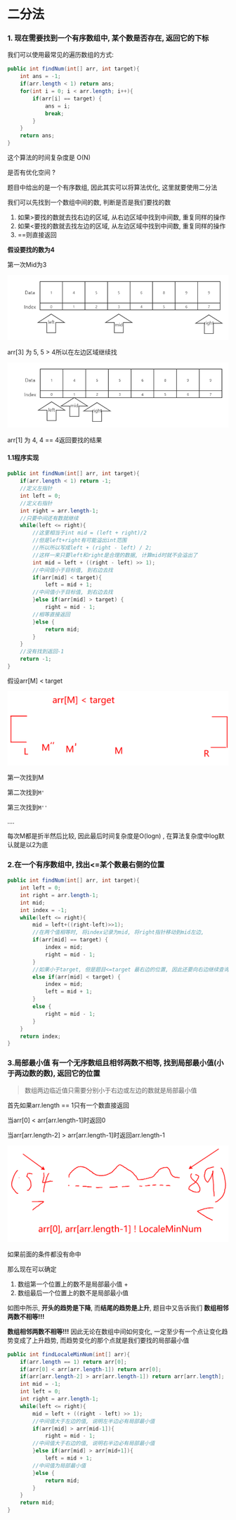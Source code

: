 # 二分法

### 1. 现在需要找到一个有序数组中, 某个数是否存在, 返回它的下标

我们可以使用最常见的遍历数组的方式:

```java
public int findNum(int[] arr, int target){
    int ans = -1;
    if(arr.length < 1) return ans;
    for(int i = 0; i < arr.length; i++){
        if(arr[i] == target) {
            ans = i;
            break;
        }
    }
    return ans;
}
```

这个算法的时间复杂度是 O(N)

是否有优化空间 ?

题目中给出的是一个有序数组, 因此其实可以将算法优化, 这里就要使用二分法

我们可以先找到一个数组中间的数, 判断是否是我们要找的数

1. 如果>要找的数就去找右边的区域,  从右边区域中找到中间数, 重复同样的操作
2. 如果<要找的数就去找左边的区域,  从左边区域中找到中间数, 重复同样的操作
3. ==则直接返回

**假设要找的数为4**

第一次Mid为3

![二分查找](Note_2二分法.assets/二分查找-1605926345313.png)

arr[3] 为 5, 5 > 4所以在左边区域继续找

![二分查找](Note_2二分法.assets/二分查找-1605926391453.png)

arr[1] 为 4, 4 == 4返回要找的结果

#### 1.1程序实现

```java
public int findNum(int[] arr, int target){
    if(arr.length < 1) return -1;
    //定义左指针
    int left = 0;
    //定义右指针
    int right = arr.length-1;
    //只要中间还有数就继续
    while(left <= right){
        //这里相当于int mid = (left + right)/2
        //但是left+right有可能溢出int范围
        //所以所以写成left + (right - left) / 2;
        //这样一来只要left和right是合理的数据, 计算mid时就不会溢出了
        int mid = left + ((right - left) >> 1);
        //中间值小于目标值, 到右边去找
        if(arr[mid] < target){
            left = mid + 1;
        //中间值小于目标值, 到右边去找
        }else if(arr[mid] > target) {
            right = mid - 1;
        //相等直接返回
        }else {
            return mid;
        }
    }
    //没有找到返回-1
    return -1;
}
```

假设arr[M] < target

![zoomit](Note_2二分法.assets/zoomit.png)

第一次找到M

第二次找到`M'`

第三次找到`M''`

....

每次M都是折半然后比较,  因此最后时间复杂度是O(logn) , 在算法复杂度中log默认就是以2为底

### 2.在一个有序数组中, 找出<=某个数最右侧的位置

```java
public int findNum(int[] arr, int target){
    int left = 0;
    int right = arr.length-1;
    int mid;
    int index = -1;
    while(left <= right){
        mid = left+((right-left)>>1);
        //在两个值相等时, 将index记录为mid, 将right指针移动到mid左边, 
        if(arr[mid] == target) {
            index = mid;
            right = mid - 1;
        }
        //如果小于target, 但是题目<=target 最右边的位置, 因此还要向右边继续查询
        else if(arr[mid] < target) {
            index = mid;
            left = mid + 1;
        }
        else {
            right = mid - 1;
        }
    }
    return index;
}
```

### 3.局部最小值 有一个无序数组且相邻两数不相等, 找到局部最小值(小于两边数的数), 返回它的位置

> 数组两边临近值只需要分别小于右边或左边的数就是局部最小值

首先如果arr.length == 1只有一个数直接返回

当arr[0] < arr[arr.length-1]时返回0

当arr[arr.length-2] > arr[arr.length-1]时返回arr.length-1

![zoomit](Note_2二分法.assets/zoomit-1605929674113.png)

如果前面的条件都没有命中

那么现在可以确定

1. 数组第一个位置上的数不是局部最小值  +
2. 数组最后一个位置上的数不是局部最小值

如图中所示, **开头的趋势是下降**, 而**结尾的趋势是上升**, 题目中又告诉我们 **数组相邻两数不相等!!!**

**数组相邻两数不相等!!!**  因此无论在数组中间如何变化, 一定至少有一个点让变化趋势变成了上升趋势, 而趋势变化的那个点就是我们要找的局部最小值

```java
public int findLocaleMinNum(int[] arr){
    if(arr.length == 1) return arr[0];
    if(arr[0] < arr[arr.length-1]) return arr[0];
    if(arr[arr.length-2] > arr[arr.length-1]) return arr[arr.length];
    int mid = -1;
    int left = 0;
    int right = arr.length-1;
    while(left <= right){
        mid = left + ((right - left) >> 1);
        //中间值大于左边的值, 说明左半边必有局部最小值
        if(arr[mid] > arr[mid-1]){
            right = mid - 1;
        //中间值大于右边的值, 说明右半边必有局部最小值
        }else if(arr[mid] > arr[mid+1]){
            left = mid + 1;
        //中间值为局部最小值
        }else {
            return mid;
        }
    }
    return mid;
}
```



